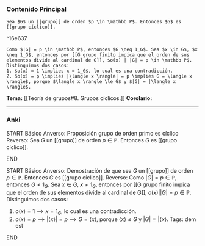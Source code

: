### Contenido Principal


```ad-theorem
Sea $G$ un [[grupo]] de orden $p \in \mathbb P$. Entonces $G$ es [[grupo cíclico]].
```

^16e637

```ad-proof
Como $|G| = p \in \mathbb P$, entonces $G \neq 1_G$. Sea $x \in G$, $x \neq 1_G$, entonces por [[G grupo finito impica que el orden de sus elementos divide al cardinal de G]], $o(x) | |G| = p \in \mathbb P$. Distinguimos dos casos:
1. $o(x) = 1 \implies x = 1_G$, lo cual es una contradicción.
2. $o(x) = p \implies |\langle x \rangle| = p \implies G = \langle x \rangle$, porque $\langle x \rangle \le G$ y $|G| = |\langle x \rangle$.
```

**Tema:** [[Teoría de grupos#8. Grupos cíclicos.]]
**Corolario:**

---
### Anki

START
Básico
Anverso: Proposición grupo de orden primo es cíclico
Reverso: Sea $G$ un [[grupo]] de orden $p \in \mathbb P$. Entonces $G$ es [[grupo cíclico]].
<!--ID: 1727966477750-->
END

START
Básico
Anverso: Demostración de que sea $G$ un [[grupo]] de orden $p \in \mathbb P$. Entonces $G$ es [[grupo cíclico]].
Reverso: Como $|G| = p \in \mathbb P$, entonces $G \neq 1_G$. Sea $x \in G$, $x \neq 1_G$, entonces por [[G grupo finito impica que el orden de sus elementos divide al cardinal de G]], $o(x) | |G| = p \in \mathbb P$. Distinguimos dos casos:
1. $o(x) = 1 \implies x = 1_G$, lo cual es una contradicción.
2. $o(x) = p \implies |\langle x \rangle| = p \implies G = \langle x \rangle$, porque $\langle x \rangle \le G$ y $|G| = |\langle x \rangle$.
Tags: dem est
<!--ID: 1727966477808-->
END